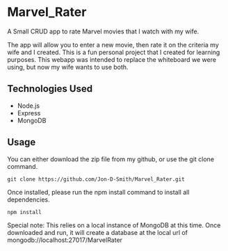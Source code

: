 # Marvel_Rater
A Small CRUD app to rate Marvel movies that I watch with my wife.

The app will allow you to enter a new movie, then rate it on the criteria my wife and I created. This is a fun personal project that I created for learning purposes. This webapp was intended to replace the whiteboard we were using, but now my wife wants to use both.

## Technologies Used
- Node.js
- Express
- MongoDB

## Usage
You can either download the zip file from my github, or use the git clone command.

```
git clone https://github.com/Jon-D-Smith/Marvel_Rater.git
```
Once installed, please run the npm install command to install all dependencies.

```
npm install
```

Special note: This relies on a local instance of MongoDB at this time. Once downloaded and run, it will create a database at the local url of mongodb://localhost:27017/MarvelRater
